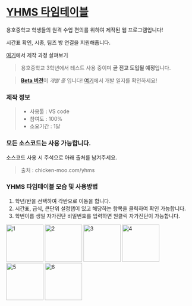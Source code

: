 # [YHMS 타임테이블](https://chicken-moo.com/yhms)
 용호중학교 학생들의 원격 수업 편의를 위하여 제작된 웹 프로그램입니다!

 시간표 확인, 시종, 팀즈 방 연결을 지원해줍니다.

 [여기](https://chicken-moo.com/img/projects/yhtt.pdf)에서 제작 과정 살펴보기




 > 용호중학교 3학년에서 테스트 사용 중이며 **곧 전교 도입될 예정**입니다.


 > [**Beta 버전**](https://chicken-moo.com/yhms/beta)이 *개발 중* 입니다! [여기](https://www.notion.so/6d9362d9f0ae4d2387bcfa2bc7e0e833?v=8fbedecb5a9d46c1b3b1ee8848cfce87)에서 개발 일지를 확인하세요!





 ### 제작 정보

 > - 사용툴 : VS code
 > - 참여도 : 100%
 > - 소요기간 : 1달





### 모든 소스코드는 사용 가능합니다.

소스코드 사용 시 주석으로 아래 출처를 남겨주세요.

> 출처 : chicken-moo.com/yhms





### YHMS 타임테이블 모습 및 사용방법

1. 학년/반을 선택하여 각반으로 이동을 합니다.
2. 시간표, 급식, 큰단위 설정탭이 있고 해당하는 항목을 클릭하여 확인 가능합니다.
3. 학번이름 생일 자가진단 비밀번호를 입력하면 원클릭 자가진단이 가능합니다.

<img src="https://chicken-moo.com/files/img/readme/yhtt/1.png" alt="1" style="width: 100px;" />



<img src="https://chicken-moo.com/files/img/readme/yhtt/2.png" alt="2" style="width: 100px;" />



<img src="https://chicken-moo.com/files/img/readme/yhtt/3.png" alt="3" style="width: 100px;" />



<img src="https://chicken-moo.com/files/img/readme/yhtt/4.png" alt="4" style="width: 100px;" />

<img src="https://chicken-moo.com/files/img/readme/yhtt/5.png" alt="5" style="width: 100px;" />



<img src="https://chicken-moo.com/files/img/readme/yhtt/6.png" alt="6" style="width: 100px;" />



